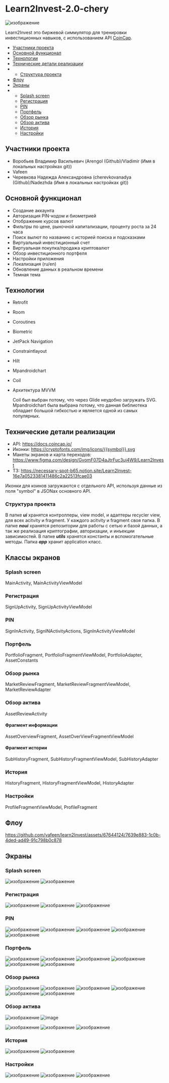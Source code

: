 # Learn2Invest-2.0-chery
![изображение](https://github.com/vafeen/learn2Invest/assets/67644124/f07c5098-a7da-4cb9-8f0d-de59f0486e6c)

Learn2Invest это биржевой симмулятор для тренировки инвестиционных навыков, с использованием API [CoinCap](https://docs.coincap.io/). 

* [Участники проекта](#участники-проекта)
* [Основной функционал](#основной-функционал)
* [Технологии](#технологии)
* [Технические детали реализации](#технические-детали-реализации)
* * [Структура проекта](#структура-проекта)
* [Флоу](#флоу)
* [Экраны](#экраны)
* * [Splash screen](#splash-screen-1)
  * [Регистрация](#регистрация-1)
  * [PIN](#pin-1)
  * [Портфель](#портфель-1)
  * [Обзор рынка](#обзор-рынка-1)
  * [Обзор актива](#обзор-актива-1)
  * [История](#история-1)
  * [Настройки](#настройки-1)

## Участники проекта 
* Воробьев Владимир Васильевич (Arengol (Github)/Vladimir (Имя в локальных настройках git))
* Vafeen
* Черевкова Надежда Александровна (cherevkovanadya (Github)/Nadezhda (Имя в локальных настройках
  git))

## Основной функционал 
* Создание аккаунта
* Авторизация PIN-кодом и биометрией
* Отображение курсов валют
* Фильтры по цене, рыночной капитализации, проценту роста за 24 часа
* Поиск вылют по названию с историей поиска и подсказками
* Виртуальный инвестиционный счет
* Виртуальная покупка/продажа криптовалют
* Обзор инвестиционного портфеля 
* Настройки приложения
* Локализация (ru/en)
* Обновление данных в реальном времени
* Темная тема

## Технологии 
* Retrofit
* Room
* Coroutines
* Biometric
* JetPack Navigation
* Constraintlayout
* Hilt
* Mpandroidchart
* Coil
* Архитектура MVVM
  
  Coil был выбран потому, что через Glide неудобно загружать SVG. Mpandroidchart была выбрана потому, что данная библиотека обладает большой гибкостью и является одной из самых популярных. 

## Технические детали реализации 
* API: https://docs.coincap.io/
* Иконки: https://cryptofonts.com/img/icons/{{symbol}}.svg
* Макеты экранов и карта переходов: https://www.figma.com/design/GvomF07D4aJtrFuc3uj4W9/Learn2Invest
* ТЗ: https://necessary-spot-b65.notion.site/Learn2Invest-16e7a0523381411486c2a22513fcae03

Иконки для коинов загружаются с отдельного API, используя данные из поля "symbol" в JSONах основного API. 

### Структура проекта
В папке ***ui*** хранятся контроллеры, view model, и адаптеры recycler view, для всех acitvity и fragment. У каждого acitvity и fragment своя папка. В папке ***noui*** хранятся репозитории для работы с сетью и базой данных, а так же реализация криптографии, авторизации, и инъекции зависимостей. В папке ***utils*** хранятся константы и вспомогательные методы. Папка ***app*** хранит application класс. 

## Классы экранов 
### Splash screen
MainActivity, MainActivityViewModel

### Регистрация 
SignUpActivity, SignUpActivityViewModel

### PIN
SignInActivity, SignINActivityActions, SignInActivityViewModel

### Портфель 
PortfolioFragment, PortfolioFragmentViewModel, PortfolioAdapter, AssetConstants

### Обзор рынка
MarketReviewFragment, MarketReviewFragmentViewModel, MarketReviewAdapter

### Обзор актива 
AssetReviewActivity

#### Фрагмент информации 
AssetOverviewFragment, AssetOverViewFragmentViewModel

#### Фрагмент истории 
SubHistoryFragment, SubHistoryFragmentViewModel, SubHistoryAdapter

### История 
HistoryFragment, HistoryFragmentViewModel, HistoryAdapter

### Настройки 
ProfileFragmentViewModel, ProfileFragment

## Флоу
https://github.com/vafeen/learn2Invest/assets/67644124/7639e883-1c0b-4ded-ad49-91c798b0c878

## Экраны 
### Splash screen 
![изображение](https://github.com/vafeen/learn2Invest/assets/67644124/266d9c22-32ce-429c-8eaf-6d6c84ad46ab) ![изображение](https://github.com/vafeen/learn2Invest/assets/67644124/d3c5999b-0032-4e28-8f58-77dbf59715d9)

### Регистрация
![изображение](https://github.com/vafeen/learn2Invest/assets/67644124/a2231dda-ee04-4f6b-b9c0-6f866735d21b) ![изображение](https://github.com/vafeen/learn2Invest/assets/67644124/f62095f4-c89a-4d5f-8286-3da9ba101c83)
![изображение](https://github.com/vafeen/learn2Invest/assets/67644124/feea49cf-4ab8-40a5-b4f5-e8645181c36c)
 
### PIN 
![изображение](https://github.com/vafeen/learn2Invest/assets/67644124/7beb25cd-c7e3-44dc-bb41-bef1ee9c1158) ![изображение](https://github.com/vafeen/learn2Invest/assets/67644124/51e21825-28d5-4c84-b619-e845b39a1c0a)
![изображение](https://github.com/vafeen/learn2Invest/assets/67644124/37c4e029-e40a-4f0b-964e-7c76d29142af) ![изображение](https://github.com/vafeen/learn2Invest/assets/67644124/f4a885c4-b4e7-43f2-9d1b-b8f97af9deb1)
![изображение](https://github.com/vafeen/learn2Invest/assets/67644124/0318aefc-865a-4f24-a73c-0c217af5e050)

### Портфель 
![изображение](https://github.com/vafeen/learn2Invest/assets/67644124/13ae0038-727f-4ece-9b41-e0fa1f3b854d) ![изображение](https://github.com/vafeen/learn2Invest/assets/67644124/5fa76421-f74b-4e6b-819c-a53743ee537d)
![изображение](https://github.com/vafeen/learn2Invest/assets/67644124/c079e9bb-c60e-4bc2-8fd9-66a647c91048) ![изображение](https://github.com/vafeen/learn2Invest/assets/67644124/07ec934c-33f8-4752-a5a9-b9a6355713be)
![изображение](https://github.com/vafeen/learn2Invest/assets/67644124/3412c347-13b8-4ad9-9b9d-3d977ca95c98) ![изображение](https://github.com/vafeen/learn2Invest/assets/67644124/c3a248fa-f8a7-42a9-b05b-2097cfb29a3e)


### Обзор рынка 
![изображение](https://github.com/vafeen/learn2Invest/assets/67644124/781684dc-6f39-4139-a35b-ac1419b5e0f9) ![изображение](https://github.com/vafeen/learn2Invest/assets/67644124/8807be34-1fea-41ba-a461-38eee33803bb)
![изображение](https://github.com/vafeen/learn2Invest/assets/67644124/bcc5e46f-86ed-41e7-bc66-cfb93c1f5e5f) ![изображение](https://github.com/vafeen/learn2Invest/assets/67644124/25331746-957e-4f8c-ac1f-fdf9f0886f8c)
![изображение](https://github.com/vafeen/learn2Invest/assets/67644124/32138a33-8e41-4c1a-9428-d3c8522b8b3b) ![изображение](https://github.com/vafeen/learn2Invest/assets/67644124/d5d089c0-feff-4c6f-bb0d-8fe14368d612)


### Обзор актива 
![изображение](https://github.com/user-attachments/assets/0ab824d0-aa93-45a7-aa49-b5bc94905d36) ![image](https://github.com/user-attachments/assets/51c45527-09a0-4c29-bd24-ec4d72dae904)

![изображение](https://github.com/vafeen/learn2Invest/assets/67644124/21198a3d-7d33-4aaf-b57f-b773375c152f) ![изображение](https://github.com/vafeen/learn2Invest/assets/67644124/a35bb0c9-c80e-43ce-998c-b5a50c740161)
![изображение](https://github.com/vafeen/learn2Invest/assets/67644124/c09205b3-4286-4709-9719-81d40bf274a5)

### История 
![изображение](https://github.com/vafeen/learn2Invest/assets/67644124/4b41a24a-3a97-4566-b665-3f425a6c111b) ![изображение](https://github.com/vafeen/learn2Invest/assets/67644124/a32bb428-4aad-4117-9a23-9bc00da7ecfb)

### Настройки 
![изображение](https://github.com/vafeen/learn2Invest/assets/67644124/a7ab6a8a-99cf-459c-9a58-23c38bbc4243) ![изображение](https://github.com/vafeen/learn2Invest/assets/67644124/9614395e-a854-4dcc-932c-703f733c5f73)
![изображение](https://github.com/vafeen/learn2Invest/assets/67644124/7d21243f-c22a-4002-9fac-7cb71008fa67)

















